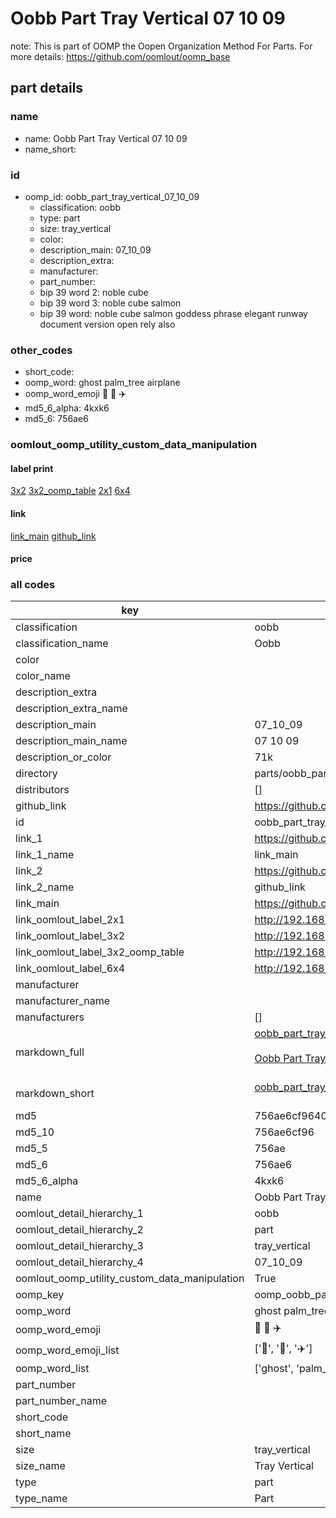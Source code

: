 # Oobb Part Tray Vertical 07 10 09  

note: This is part of OOMP the Oopen Organization Method For Parts. For more details: https://github.com/oomlout/oomp_base

##  part details





### name
* name: Oobb Part Tray Vertical 07 10 09
* name_short: 
### id
* oomp_id: oobb_part_tray_vertical_07_10_09
  * classification: oobb
  * type: part
  * size: tray_vertical
  * color: 
  * description_main: 07_10_09
  * description_extra: 
  * manufacturer: 
  * part_number: 
  * bip 39 word 2: noble cube
  * bip 39 word 3: noble cube salmon
  * bip 39 word: noble cube salmon goddess phrase elegant runway document version open rely also

### other_codes
* short_code: 
* oomp_word: ghost palm_tree airplane
* oomp_word_emoji :ghost: :palm_tree: :airplane:
* md5_6_alpha: 4kxk6
* md5_6: 756ae6






### oomlout_oomp_utility_custom_data_manipulation
#### label print
[3x2](http://192.168.1.245:1112/?label=oomp%204kxk6)
[3x2_oomp_table](http://192.168.1.107:1112/?label=oomp%204kxk6)
[2x1](http://192.168.1.242:1112/?label=oomp%204kxk6)
[6x4](http://192.168.1.55:1112/?label=oomp%204kxk6)    

#### link

[link_main](https://github.com/oomlout/oomlout_oomp_current_version_messy/tree/main/parts/oobb_part_tray_vertical_07_10_09) [github_link](https://github.com/oomlout/oomlout_oomp_part_src/tree/main/parts/oobb_part_tray_vertical_07_10_09)                             

#### price







### all codes 
| key | value |  
| --- | --- |  
| classification | oobb |  
| classification_name | Oobb |  
| color |  |  
| color_name |  |  
| description_extra |  |  
| description_extra_name |  |  
| description_main | 07_10_09 |  
| description_main_name | 07 10 09 |  
| description_or_color | 71k |  
| directory | parts/oobb_part_tray_vertical_07_10_09 |  
| distributors | [] |  
| github_link | https://github.com/oomlout/oomlout_oomp_part_src/tree/main/parts/oobb_part_tray_vertical_07_10_09 |  
| id | oobb_part_tray_vertical_07_10_09 |  
| link_1 | https://github.com/oomlout/oomlout_oomp_current_version_messy/tree/main/parts/oobb_part_tray_vertical_07_10_09 |  
| link_1_name | link_main |  
| link_2 | https://github.com/oomlout/oomlout_oomp_part_src/tree/main/parts/oobb_part_tray_vertical_07_10_09 |  
| link_2_name | github_link |  
| link_main | https://github.com/oomlout/oomlout_oomp_current_version_messy/tree/main/parts/oobb_part_tray_vertical_07_10_09 |  
| link_oomlout_label_2x1 | http://192.168.1.242:1112/?label=oomp%204kxk6 |  
| link_oomlout_label_3x2 | http://192.168.1.245:1112/?label=oomp%204kxk6 |  
| link_oomlout_label_3x2_oomp_table | http://192.168.1.107:1112/?label=oomp%204kxk6 |  
| link_oomlout_label_6x4 | http://192.168.1.55:1112/?label=oomp%204kxk6 |  
| manufacturer |  |  
| manufacturer_name |  |  
| manufacturers | [] |  
| markdown_full | [oobb_part_tray_vertical_07_10_09](https://github.com/oomlout/oomlout_oomp_current_version_messy/tree/main/parts/oobb_part_tray_vertical_07_10_09)<br>[](https://github.com/oomlout/oomlout_oomp_current_version_messy/tree/main/parts/oobb_part_tray_vertical_07_10_09)<br>[Oobb Part Tray Vertical 07 10 09](https://github.com/oomlout/oomlout_oomp_current_version_messy/tree/main/parts/oobb_part_tray_vertical_07_10_09)<br><br> |  
| markdown_short | [oobb_part_tray_vertical_07_10_09](https://github.com/oomlout/oomlout_oomp_current_version_messy/tree/main/parts/oobb_part_tray_vertical_07_10_09)<br><br> |  
| md5 | 756ae6cf964077ad1e51e6437ccd5cad |  
| md5_10 | 756ae6cf96 |  
| md5_5 | 756ae |  
| md5_6 | 756ae6 |  
| md5_6_alpha | 4kxk6 |  
| name | Oobb Part Tray Vertical 07 10 09 |  
| oomlout_detail_hierarchy_1 | oobb |  
| oomlout_detail_hierarchy_2 | part |  
| oomlout_detail_hierarchy_3 | tray_vertical |  
| oomlout_detail_hierarchy_4 | 07_10_09 |  
| oomlout_oomp_utility_custom_data_manipulation | True |  
| oomp_key | oomp_oobb_part_tray_vertical_07_10_09 |  
| oomp_word | ghost palm_tree airplane |  
| oomp_word_emoji | :ghost: :palm_tree: :airplane: |  
| oomp_word_emoji_list | [':ghost:', ':palm_tree:', ':airplane:'] |  
| oomp_word_list | ['ghost', 'palm_tree', 'airplane'] |  
| part_number |  |  
| part_number_name |  |  
| short_code |  |  
| short_name |  |  
| size | tray_vertical |  
| size_name | Tray Vertical |  
| type | part |  
| type_name | Part |  
